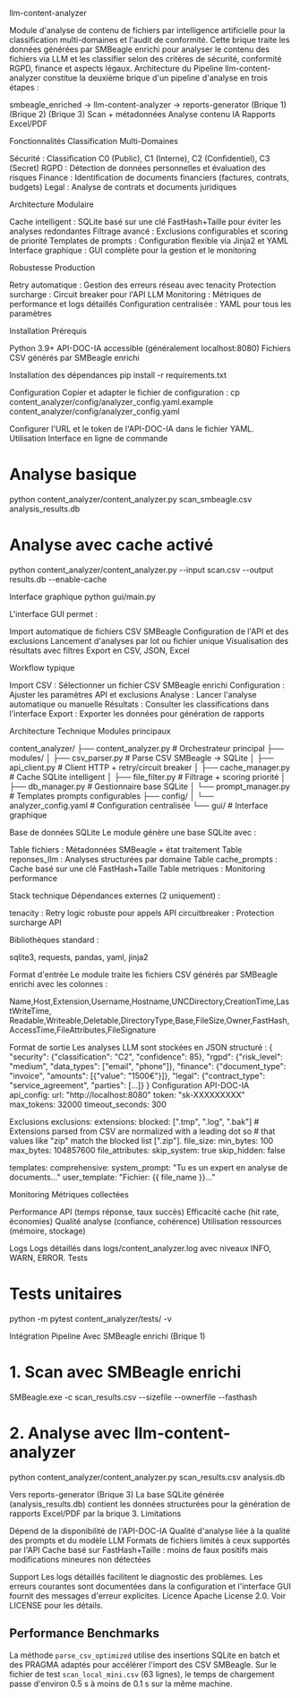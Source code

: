 llm-content-analyzer

Module d'analyse de contenu de fichiers par intelligence artificielle pour la classification multi-domaines et l'audit de conformité. Cette brique traite les données générées par SMBeagle enrichi pour analyser le contenu des fichiers via LLM et les classifier selon des critères de sécurité, conformité RGPD, finance et aspects légaux.
Architecture du Pipeline
llm-content-analyzer constitue la deuxième brique d'un pipeline d'analyse en trois étapes :


smbeagle_enriched → llm-content-analyzer → reports-generator
    (Brique 1)          (Brique 2)         (Brique 3)
Scan + métadonnées   Analyse contenu IA   Rapports Excel/PDF

Fonctionnalités
Classification Multi-Domaines

Sécurité : Classification C0 (Public), C1 (Interne), C2 (Confidentiel), C3 (Secret)
RGPD : Détection de données personnelles et évaluation des risques
Finance : Identification de documents financiers (factures, contrats, budgets)
Legal : Analyse de contrats et documents juridiques

Architecture Modulaire

Cache intelligent : SQLite basé sur une clé FastHash+Taille pour éviter les analyses redondantes
Filtrage avancé : Exclusions configurables et scoring de priorité
Templates de prompts : Configuration flexible via Jinja2 et YAML
Interface graphique : GUI complète pour la gestion et le monitoring

Robustesse Production

Retry automatique : Gestion des erreurs réseau avec tenacity
Protection surcharge : Circuit breaker pour l'API LLM
Monitoring : Métriques de performance et logs détaillés
Configuration centralisée : YAML pour tous les paramètres

Installation
Prérequis

Python 3.9+
API-DOC-IA accessible (généralement localhost:8080)
Fichiers CSV générés par SMBeagle enrichi

Installation des dépendances
pip install -r requirements.txt

Configuration
Copier et adapter le fichier de configuration :
cp content_analyzer/config/analyzer_config.yaml.example content_analyzer/config/analyzer_config.yaml

Configurer l'URL et le token de l'API-DOC-IA dans le fichier YAML.
Utilisation
Interface en ligne de commande

# Analyse basique
python content_analyzer/content_analyzer.py scan_smbeagle.csv analysis_results.db

# Analyse avec cache activé
python content_analyzer/content_analyzer.py --input scan.csv --output results.db --enable-cache

Interface graphique
python gui/main.py

L'interface GUI permet :

Import automatique de fichiers CSV SMBeagle
Configuration de l'API et des exclusions
Lancement d'analyses par lot ou fichier unique
Visualisation des résultats avec filtres
Export en CSV, JSON, Excel

Workflow typique

Import CSV : Sélectionner un fichier CSV SMBeagle enrichi
Configuration : Ajuster les paramètres API et exclusions
Analyse : Lancer l'analyse automatique ou manuelle
Résultats : Consulter les classifications dans l'interface
Export : Exporter les données pour génération de rapports

Architecture Technique
Modules principaux

content_analyzer/
├── content_analyzer.py      # Orchestrateur principal
├── modules/
│   ├── csv_parser.py        # Parse CSV SMBeagle → SQLite
│   ├── api_client.py        # Client HTTP + retry/circuit breaker
│   ├── cache_manager.py     # Cache SQLite intelligent
│   ├── file_filter.py       # Filtrage + scoring priorité
│   ├── db_manager.py        # Gestionnaire base SQLite
│   └── prompt_manager.py    # Templates prompts configurables
├── config/
│   └── analyzer_config.yaml # Configuration centralisée
└── gui/                     # Interface graphique

Base de données SQLite
Le module génère une base SQLite avec :

Table fichiers : Métadonnées SMBeagle + état traitement
Table reponses_llm : Analyses structurées par domaine
Table cache_prompts : Cache basé sur une clé FastHash+Taille
Table metriques : Monitoring performance

Stack technique
Dépendances externes (2 uniquement) :

tenacity : Retry logic robuste pour appels API
circuitbreaker : Protection surcharge API

Bibliothèques standard :

sqlite3, requests, pandas, yaml, jinja2

Format d'entrée
Le module traite les fichiers CSV générés par SMBeagle enrichi avec les colonnes :

Name,Host,Extension,Username,Hostname,UNCDirectory,CreationTime,LastWriteTime,
Readable,Writeable,Deletable,DirectoryType,Base,FileSize,Owner,FastHash,
AccessTime,FileAttributes,FileSignature

Format de sortie
Les analyses LLM sont stockées en JSON structuré :
{
  "security": {"classification": "C2", "confidence": 85},
  "rgpd": {"risk_level": "medium", "data_types": ["email", "phone"]},
  "finance": {"document_type": "invoice", "amounts": [{"value": "1500€"}]},
  "legal": {"contract_type": "service_agreement", "parties": [...]}
}
Configuration
API-DOC-IA
api_config:
  url: "http://localhost:8080"
  token: "sk-XXXXXXXXX"
  max_tokens: 32000
  timeout_seconds: 300

Exclusions
exclusions:
  extensions:
    blocked: [".tmp", ".log", ".bak"]
    # Extensions parsed from CSV are normalized with a leading dot so
    # that values like "zip" match the blocked list [".zip"].
  file_size:
    min_bytes: 100
    max_bytes: 104857600
  file_attributes:
    skip_system: true
    skip_hidden: false

templates:
  comprehensive:
    system_prompt: "Tu es un expert en analyse de documents..."
    user_template: "Fichier: {{ file_name }}..."

Monitoring
Métriques collectées

Performance API (temps réponse, taux succès)
Efficacité cache (hit rate, économies)
Qualité analyse (confiance, cohérence)
Utilisation ressources (mémoire, stockage)

Logs
Logs détaillés dans logs/content_analyzer.log avec niveaux INFO, WARN, ERROR.
Tests
# Tests unitaires
python -m pytest content_analyzer/tests/ -v

Intégration Pipeline
Avec SMBeagle enrichi (Brique 1)
# 1. Scan avec SMBeagle enrichi
SMBeagle.exe -c scan_results.csv --sizefile --ownerfile --fasthash

# 2. Analyse avec llm-content-analyzer
python content_analyzer/content_analyzer.py scan_results.csv analysis.db

Vers reports-generator (Brique 3)
La base SQLite générée (analysis_results.db) contient les données structurées pour la génération de rapports Excel/PDF par la brique 3.
Limitations

Dépend de la disponibilité de l'API-DOC-IA
Qualité d'analyse liée à la qualité des prompts et du modèle LLM
Formats de fichiers limités à ceux supportés par l'API
Cache basé sur FastHash+Taille : moins de faux positifs mais modifications mineures non détectées

Support
Les logs détaillés facilitent le diagnostic des problèmes. Les erreurs courantes sont documentées dans la configuration et l'interface GUI fournit des messages d'erreur explicites.
Licence
Apache License 2.0. Voir LICENSE pour les détails.

## Performance Benchmarks

La méthode `parse_csv_optimized` utilise des insertions SQLite en batch et des
PRAGMA adaptés pour accélérer l'import des CSV SMBeagle. Sur le fichier de test
`scan_local_mini.csv` (63 lignes), le temps de chargement passe d'environ
0.5&nbsp;s à moins de 0.1&nbsp;s sur la même machine.


